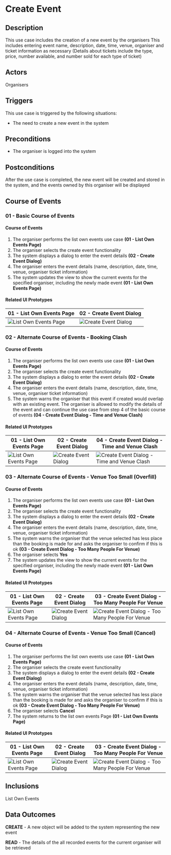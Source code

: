 # Create Event

## Description

This use case includes the creation of a new event by the organisers
This includes entering event name, description, date, time, venue, organiser and ticket information as necessary
(Details about tickets include the type, price, number available, and number sold for each type of ticket)

## Actors

Organisers

## Triggers

This use case is triggered by the following situations:

- The need to create a new event in the system

## Preconditions

- The organiser is logged into the system

## Postconditions

After the use case is completed, the new event will be created and stored in the system, and the events owned by this organiser will be displayed

## Course of Events

### 01 - Basic Course of Events

#### Course of Events
1. The organiser performs the list own events use case **(01 - List Own Events Page)**
2. The organiser selects the create event functionality
3. The system displays a dialog to enter the event details **(02 - Create Event Dialog)**
4. The organiser enters the event details (name, description, date, time, venue, organiser  ticket information)
5. The system updates the view to show the current events for the specified organiser, including the newly made event **(01 - List Own Events Page)**

#### Related UI Prototypes
| 01 - List Own Events Page        | 02 - Create Event Dialog |
|---| ---|
| ![List Own Events Page](ui/.png) | ![Create Event Dialog](ui/.png) |

### 02  - Alternate Course of Events - Booking Clash

#### Course of Events

1. The organiser performs the list own events use case **(01 - List Own Events Page)**
2. The organiser selects the create event functionality
3. The system displays a dialog to enter the event details **(02 - Create Event Dialog)**
4. The organiser enters the event details (name, description, date, time, venue, organiser  ticket information)
5. The system warns the organiser that this event if created would overlap with an existing event. The organiser is allowed to modify the details of the event and can continue the use case from step 4 of the basic course of events **(04 - Create Event Dialog - Time and Venue Clash)**

#### Related UI Prototypes
| 01 - List Own Events Page  | 02 - Create Event Dialog | 04 - Create Event Dialog - Time and Venue Clash |
| --- | --- | --- |
| ![List Own Events Page ](ui/.png) | ![Create Event Dialog](ui/.png) | ![Create Event Dialog - Time and Venue Clash](ui/.png) |


### 03 - Alternate Course of Events - Venue Too Small (Overfill)

#### Course of Events

1. The organiser performs the list own events use case **(01 - List Own Events Page)**
2. The organiser selects the create event functionality
3. The system displays a dialog to enter the event details **(02 - Create Event Dialog)**
4. The organiser enters the event details (name, description, date, time, venue, organiser  ticket information)
5. The system warns the organiser that the venue selected has less place than the booking is made for and asks the organiser to confirm if this is ok **(03 - Create Event Dialog - Too Many People For Venue)**
6. The organiser selects **Yes**
7. The system updates the view to show the current events for the specified organiser, including the newly made event **(01 - List Own Events Page)**

#### Related UI Prototypes
| 01 - List Own Events Page  | 02 - Create Event Dialog | 03 - Create Event Dialog - Too Many People For Venue |
| --- | --- | --- |
| ![List Own Events Page ](ui/.png) | ![Create Event Dialog](ui/.png) | ![Create Event Dialog - Too Many People For Venue](ui/.png) |

### 04 - Alternate Course of Events - Venue Too Small (Cancel)

#### Course of Events

1. The organiser performs the list own events use case **(01 - List Own Events Page)**
2. The organiser selects the create event functionality
3. The system displays a dialog to enter the event details **(02 - Create Event Dialog)**
4. The organiser enters the event details (name, description, date, time, venue, organiser  ticket information)
5. The system warns the organiser that the venue selected has less place than the booking is made for and asks the organiser to confirm if this is ok **(03 - Create Event Dialog - Too Many People For Venue)**
6. The organiser selects **Cancel**
7. The system returns to the list own events Page **(01 - List Own Events Page)**

#### Related UI Prototypes
| 01 - List Own Events Page  | 02 - Create Event Dialog | 03 - Create Event Dialog - Too Many People For Venue |
| --- | --- | --- |
| ![List Own Events Page ](ui/.png) | ![Create Event Dialog](ui/.png) | ![Create Event Dialog - Too Many People For Venue](ui/.png) |


## Inclusions
List Own Events

## Data Outcomes
**CREATE** - A new object will be added to the system representing the new event

**READ** - The details of the all recorded events for the current organiser will be retrieved
